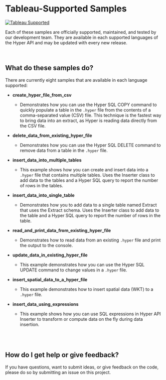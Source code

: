 # Tableau-Supported Samples
[![Tableau Supported](https://img.shields.io/badge/Support%20Level-Tableau%20Supported-53bd92.svg)](https://www.tableau.com/support-levels-it-and-developer-tools)

Each of these samples are officially supported, maintained, and tested by our development team. They are available in each supported languages of the Hyper API and may be updated with every new release.

<br  />

## What do these samples do?
There are currently eight samples that are available in each language supported:

* __create_hyper_file_from_csv__
  * Demonstrates how you can use the Hyper SQL COPY command to quickly populate a table in the `.hyper` file from the contents of a comma-separated value (CSV) file. This technique is the fastest way to bring data into an extract, as Hyper is reading data directly from the CSV file.

* __delete_data_from_existing_hyper_file__
  * Demonstrates how you can use the Hyper SQL DELETE command to remove data from a table in the `.hyper` file.

* __insert_data_into_multiple_tables__
  * This example shows how you can create and insert data into a `.hyper` file that contains multiple tables. Uses the Inserter class to add data to the tables and a Hyper SQL query to report the number of rows in the tables.

* __insert_data_into_single_table__
  * Demonstrates how you to add data to a single table named Extract that uses the Extract schema. Uses the Inserter class to add data to the table and a Hyper SQL query to report the number of rows in the table.

* __read_and_print_data_from_existing_hyper_file__
  * Demonstrates how to read data from an existing `.hyper` file and print the output to the console.

* __update_data_in_existing_hyper_file__
  * This example demonstrates how you can use the Hyper SQL UPDATE command to change values in a `.hyper` file.

* __insert_spatial_data_to_a_hyper_file__
  * This example demonstrates how to insert spatial data (WKT) to a `.hyper` file.

* __insert_data_using_expressions__
  * This example shows how you can use SQL expressions in Hyper API Inserter to transform or compute data on the fly during data insertion.

<br  />
<br  />

## How do I get help or give feedback?
If you have questions, want to submit ideas, or give feedback on the code, please do so by submitting an issue on this project.
